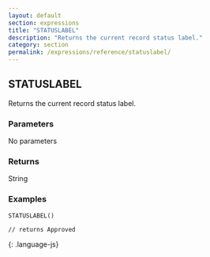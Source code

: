 ```yaml
---
layout: default
section: expressions
title: "STATUSLABEL"
description: "Returns the current record status label."
category: section
permalink: /expressions/reference/statuslabel/
---
```


## STATUSLABEL

Returns the current record status label.

### Parameters

No parameters

### Returns

String

### Examples

~~~
STATUSLABEL()

// returns Approved
~~~
{: .language-js}